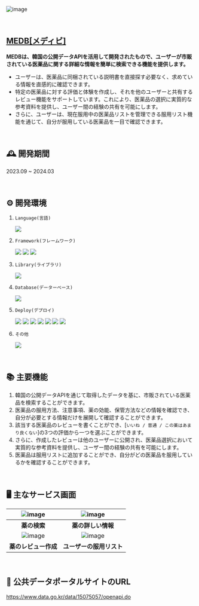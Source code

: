 ![image](https://github.com/jeongwonkimo3o/medb-webapp-backend/assets/113046042/aed19dab-8519-456e-8134-8b999606b662)

<br>


## <a href="https://d3uk23xz5sggh9.cloudfront.net">MEDB[メディビ]<a>

**MEDBは、韓国の公開データAPIを活用して開発されたもので、ユーザーが市販されている医薬品に関する詳細な情報を簡単に検索できる機能を提供します。**
- ユーザーは、医薬品に同梱されている説明書を直接探す必要なく、求めている情報を直感的に確認できます。
- 特定の医薬品に対する評価と体験を作成し、それを他のユーザーと共有するレビュー機能をサポートしています。これにより、医薬品の選択に実質的な参考資料を提供し、ユーザー間の経験の共有を可能にします。
- さらに、ユーザーは、現在服用中の医薬品リストを管理できる服用リスト機能を通じて、自分が服用している医薬品を一目で確認できます。

<br>

## 🕰️ 開発期間
2023.09 ~ 2024.03

<br>

## ⚙️ 開発環境
1. `Language(言語)`
   
    <div>
    <img src="https://img.shields.io/badge/TypeScript-3178C6?style=for-the-badge&logo=TypeScript&logoColor=white">

2. `Framework(フレームワーク)`
   
    <div>
    <img src="https://img.shields.io/badge/laravel-FF2D20?style=for-the-badge&logo=laravel&logoColor=white">
    <img src="https://img.shields.io/badge/React-61DAFB?style=for-the-badge&logo=React&logoColor=white">
    <img src="https://img.shields.io/badge/Tailwind CSS-06B6D4?style=for-the-badge&logo=Tailwind CSS&logoColor=white">

3. `Library(ライブラリ)`

    <div>
    <img src="https://img.shields.io/badge/Recoil-3578E5?style=for-the-badge&logo=Recoil&logoColor=white">

4. `Database(データーベース)`

   <div>
   <img src="https://img.shields.io/badge/MySQL-4479A1?style=for-the-badge&logo=MySQL&logoColor=white">

5. `Deploy(デプロイ)`

   <div>
   <img src="https://img.shields.io/badge/Amazon EC2-FF9900?style=for-the-badge&logo=Amazon EC2&logoColor=white">
   <img src="https://img.shields.io/badge/Amazon route 53-8C4FFF?style=for-the-badge&logo=amazonroute53&logoColor=white">
   <img src="https://img.shields.io/badge/Amazon ECR-DD344C?style=for-the-badge&logo=Amazonaws&logoColor=white">
   <img src="https://img.shields.io/badge/Docker-2496ED?style=for-the-badge&logo=Docker&logoColor=white">
   <img src="https://img.shields.io/badge/Amazon CloudFront-8c4fff?style=for-the-badge&logo=Amazonaws&logoColor=white">
   <img src="https://img.shields.io/badge/Amazon S3-569A31?style=for-the-badge&logo=amazons3&logoColor=white">
   <img src="https://img.shields.io/badge/Amazon RDS-527FFF?style=for-the-badge&logo=amazonrds&logoColor=white">

7. `その他`
   <div>
   <img src="https://img.shields.io/badge/HyperUI-000?style=for-the-badge&logo=HyperUI&logoColor=white">
<br>


## 📚 主要機能
1. 韓国の公開データAPIを通じて取得したデータを基に、市販されている医薬品を検索することができます。
2. 医薬品の服用方法、注意事項、薬の効能、保管方法などの情報を確認でき、自分が必要とする情報だけを展開して確認することができます。
3. 該当する医薬品のレビューを書くことができ、[`いいね / 普通 / この薬はあまり良くない`]の3つの評価から一つを選ぶことができます。
5. さらに、作成したレビューは他のユーザーに公開され、医薬品選択において実質的な参考資料を提供し、ユーザー間の経験の共有を可能にします。
6. 医薬品は服用リストに追加することができ、自分がどの医薬品を服用しているかを確認することができます。

<br>

## 🖥️ 主なサービス画面

| ![image](https://github.com/jeongwonkimo3o/medb-webapp-deployment/assets/113046042/90128ab6-03c4-4c76-b3d4-26894d48a9f4)|![image](https://github.com/jeongwonkimo3o/medb-webapp-deployment/assets/113046042/c6ad579a-5792-4a7b-b1e0-ef16a68a7667)|
|:-------------------------:|:-------------------------:|
|          **薬の検索**         |          **薬の詳しい情報**           |
| ![image](https://github.com/jeongwonkimo3o/medb-webapp-deployment/assets/113046042/9d7f42b3-7330-405f-a0ea-99e148bbc2df)| ![image](https://github.com/jeongwonkimo3o/medb-webapp-deployment/assets/113046042/4357576d-9f01-4d85-bbed-e5804ed888bd)|
|          **薬のレビュー作成**          |         **ユーザーの服用リスト**       |

<br>

## 💾 公共データポータルサイトのURL
https://www.data.go.kr/data/15075057/openapi.do
